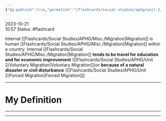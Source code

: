 ```yaml
---
{"dg-publish":true,"permalink":"/flashcards/social-studies/aphg/unit-2/internal-migration/","updated":"2024-04-24T10:40:23.435-05:00"}
---
```


2023-10-21  
10:57
Status: #flashcard

Internal [[Flashcards/Social Studies/APHG/Misc./Migration\|Migration]] is human [[Flashcards/Social Studies/APHG/Misc./Migration\|Migration]] within a country. Internal [[Flashcards/Social Studies/APHG/Misc./Migration\|Migration]] **tends to be travel for education and for economic improvement** ([[Flashcards/Social Studies/APHG/Unit 2/Voluntary Migration\|Voluntary Migration]])or **because of a natural disaster or civil disturbance** ([[Flashcards/Social Studies/APHG/Unit 2/Forced Migration\|Forced Migration]])

---
# My Definition






---
---